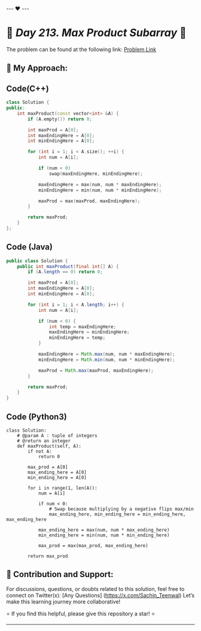 --- ❤️ ---

# 🚀 _Day 213. Max Product Subarray_ 🧠


The problem can be found at the following link: [Problem Link](https://www.interviewbit.com/problems/max-product-subarray/)

## 🎯 **My Approach:**


## Code(C++)
```cpp
class Solution {
public:
    int maxProduct(const vector<int> &A) {
        if (A.empty()) return 0;

        int maxProd = A[0];
        int maxEndingHere = A[0];
        int minEndingHere = A[0];

        for (int i = 1; i < A.size(); ++i) {
            int num = A[i];

            if (num < 0)
                swap(maxEndingHere, minEndingHere);

            maxEndingHere = max(num, num * maxEndingHere);
            minEndingHere = min(num, num * minEndingHere);

            maxProd = max(maxProd, maxEndingHere);
        }

        return maxProd;
    }
};

```

## Code (Java)

```java
public class Solution {
    public int maxProduct(final int[] A) {
        if (A.length == 0) return 0;

        int maxProd = A[0];
        int maxEndingHere = A[0];
        int minEndingHere = A[0];

        for (int i = 1; i < A.length; i++) {
            int num = A[i];

            if (num < 0) {
                int temp = maxEndingHere;
                maxEndingHere = minEndingHere;
                minEndingHere = temp;
            }

            maxEndingHere = Math.max(num, num * maxEndingHere);
            minEndingHere = Math.min(num, num * minEndingHere);

            maxProd = Math.max(maxProd, maxEndingHere);
        }

        return maxProd;
    }
}

```

## Code (Python3)

```python3
class Solution:
    # @param A : tuple of integers
    # @return an integer
    def maxProduct(self, A):
        if not A:
            return 0

        max_prod = A[0]
        max_ending_here = A[0]
        min_ending_here = A[0]

        for i in range(1, len(A)):
            num = A[i]

            if num < 0:
                # Swap because multiplying by a negative flips max/min
                max_ending_here, min_ending_here = min_ending_here, max_ending_here

            max_ending_here = max(num, num * max_ending_here)
            min_ending_here = min(num, num * min_ending_here)

            max_prod = max(max_prod, max_ending_here)

        return max_prod

```



## 🎯 **Contribution and Support:**

For discussions, questions, or doubts related to this solution, feel free to connect on Twitter(x): [Any Questions] (https://x.com/Sachin_Teenwal) Let’s make this learning journey more collaborative!

⭐ If you find this helpful, please give this repository a star! ⭐

---
